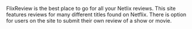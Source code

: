 FlixReview is the best place to go for all your Netlix reviews.
This site features reviews for many different titles found on Netflix.
There is option for users on the site to submit their own review of a show or movie.
